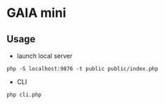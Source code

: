 # GAIA mini

## Usage

* launch local server

```
php -S localhost:9876 -t public public/index.php
```

* CLI

```
php cli.php

```